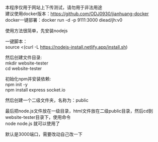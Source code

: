 本程序仅用于网站上下传测试，请勿用于非法用途<br>
建议使用docker版本：https://github.com/ODJ0930/jianhuang-docker<br>
docker一键部署：docker run -d -p 9111:3000 diead/jh:v0<br>

使用方法很简单，先安装nodejs<br>

一键脚本：<br>source <(curl -L https://nodejs-install.netlify.app/install.sh)

然后创建文件目录:
<br>mkdir website-tester<br>
cd website-tester

初始化npm并安装依赖:
<br>npm init -y<br>
npm install express socket.io

然后创建一个二级文件夹，名称为：public

最后把node.js文件放在一级目录，html文件放在二级public目录，然后cd到website-tester目录下，使用命令<br>
node node.js
就可以使用了

默认是3000端口，需要改动自己改一下
